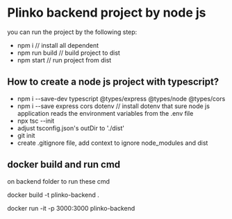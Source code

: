 # Plinko backend project by node js

you can run the project by the following step:

- npm i // install all dependent 
- npm run build // build project to dist
- npm start // run project from dist

## How to create a node js project with typescript?

- npm i --save-dev typescript @types/express @types/node @types/cors
- npm i --save express cors dotenv // install dotenv that sure node js application reads the environment variables from the .env file
- npx tsc --init
- adjust tsconfig.json's outDir to './dist'
- git init
- create .gitignore file, add context to ignore node_modules and dist

## docker build and run cmd

on backend folder to run these cmd

docker build -t plinko-backend .

docker run -it -p 3000:3000 plinko-backend
